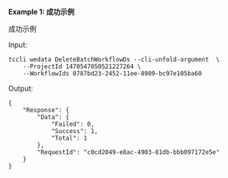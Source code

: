 **Example 1: 成功示例**

成功示例

Input: 

```
tccli wedata DeleteBatchWorkflowDs --cli-unfold-argument  \
    --ProjectId 1470547050521227264 \
    --WorkflowIds 0787bd23-2452-11ee-8909-bc97e105ba60
```

Output: 
```
{
    "Response": {
        "Data": {
            "Failed": 0,
            "Success": 1,
            "Total": 1
        },
        "RequestId": "c0cd2049-e8ac-4903-81db-bbb097172e5e"
    }
}
```

